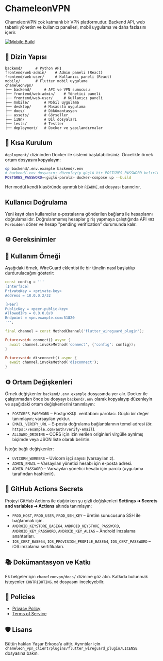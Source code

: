 # ChameleonVPN

ChameleonVPN çok katmanlı bir VPN platformudur. Backend API, web tabanlı yönetim
ve kullanıcı panelleri, mobil uygulama ve daha fazlasını içerir.

[![Mobile Build](https://github.com/yasarerkoca/ChameleonVPN/actions/workflows/release.yml/badge.svg)](https://github.com/yasarerkoca/ChameleonVPN/actions/workflows/release.yml)


## 📁 Dizin Yapısı

```
backend/      # Python API
frontend/web-admin/    # Admin paneli (React)
frontend/web-user/     # Kullanıcı paneli (React)
mobile/       # Flutter mobil uygulama
chameleonvpn/
├── backend/      # API ve VPN sunucusu
├── frontend/web-admin/    # Yönetici paneli
├── frontend/web-user/     # Kullanıcı paneli
├── mobile/       # Mobil uygulama
├── desktop/      # Masaüstü uygulama
├── docs/         # Dökümantasyon
├── assets/       # Görseller
├── i18n/         # Dil dosyaları
├── tests/        # Testler
├── deployment/   # Docker ve yapılandırmalar
```

## 🚀 Kısa Kurulum

`deployment/` dizininden Docker ile sistemi başlatabilirsiniz. Öncelikle örnek
ortam dosyasını kopyalayın:

```bash
cp backend/.env.example backend/.env
# backend/.env dosyasını düzenleyip güçlü bir POSTGRES_PASSWORD belirleyin
POSTGRES_PASSWORD=<güçlü-parola> docker-compose up --build
```

Her modül kendi klasöründe ayrıntılı bir `README.md` dosyası barındırır.

## Kullanıcı Doğrulama

Yeni kayıt olan kullanıcılar e-postalarına gönderilen bağlantı ile hesaplarını doğrulamalıdır.
Doğrulanmamış hesaplar giriş yapmaya çalıştığında API `403 Forbidden` döner ve hesap "pending verification" durumunda kalır.

## ⚙️ Gereksinimler

## 🔌 Kullanım Örneği

Aşağıdaki örnek, WireGuard eklentisi ile bir tünelin nasıl başlatılıp durdurulacağını gösterir:

```dart
const config = '''
[Interface]
PrivateKey = <private-key>
Address = 10.0.0.2/32

[Peer]
PublicKey = <peer-public-key>
AllowedIPs = 0.0.0.0/0
Endpoint = vpn.example.com:51820
''';

final channel = const MethodChannel('flutter_wireguard_plugin');

Future<void> connect() async {
  await channel.invokeMethod('connect', {'config': config});
}

Future<void> disconnect() async {
  await channel.invokeMethod('disconnect');
}
```


## ⚙️ Ortam Değişkenleri

Örnek değişkenler `backend/.env.example` dosyasında yer alır. Docker ile
çalıştırmadan önce bu dosyayı `backend/.env` olarak kopyalayıp düzenleyin ve
aşağıdaki ortam değişkenlerini tanımlayın:
- `POSTGRES_PASSWORD` – PostgreSQL veritabanı parolası. Güçlü bir değer tanımlayın; varsayılan yoktur.
- `EMAIL_VERIFY_URL` – E-posta doğrulama bağlantılarının temel adresi (ör. `https://example.com/auth/verify-email`).
- `ALLOWED_ORIGINS` – CORS için izin verilen originleri virgülle ayrılmış biçimde veya JSON liste olarak belirtin.

İsteğe bağlı değişkenler:

- `UVICORN_WORKERS` – Uvicorn işçi sayısı (varsayılan `2`).
- `ADMIN_EMAIL` – Varsayılan yönetici hesabı için e-posta adresi.
- `ADMIN_PASSWORD` – Varsayılan yönetici hesabı için parola (uygulama tarafından hashlenir).

## 🔐 GitHub Actions Secrets

Projeyi GitHub Actions ile dağıtırken şu gizli değişkenleri **Settings ➜ Secrets and variables ➜ Actions** altında tanımlayın:

- `PROD_HOST`, `PROD_USER`, `PROD_SSH_KEY` – üretim sunucusuna SSH ile bağlanmak için.
- `ANDROID_KEYSTORE_BASE64`, `ANDROID_KEYSTORE_PASSWORD`, `ANDROID_KEY_PASSWORD`, `ANDROID_KEY_ALIAS` – Android imzalama anahtarları.
- `IOS_CERT_BASE64`, `IOS_PROVISION_PROFILE_BASE64`, `IOS_CERT_PASSWORD` – iOS imzalama sertifikaları.


## 📚 Dokümantasyon ve Katkı

Ek belgeler için `chameleonvpn/docs/` dizinine göz atın. Katkıda bulunmak
isteyenler `CONTRIBUTING.md` dosyasını inceleyebilir.

## 📄 Policies

- [Privacy Policy](docs/privacy.md)
- [Terms of Service](docs/terms.md)


## 🛡️ Lisans

Bütün hakları Yaşar Erkoca'a aittir.
Ayrıntılar için `chameleon_vpn_client/plugins/flutter_wireguard_plugin/LICENSE` dosyasına bakın.
